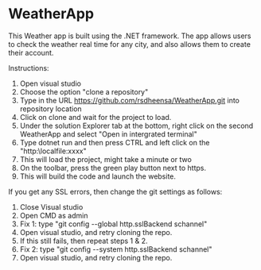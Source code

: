 # WeatherApp
This Weather app is built using the .NET framework.
The app allows users to check the weather real time for any city, and also allows them to create their account.

Instructions:
1. Open visual studio
2. Choose the option "clone a repository"
3. Type in the URL https://github.com/rsdheensa/WeatherApp.git into repository location
4. Click on clone and wait for the project to load.
5. Under the solution Explorer tab at the bottom, right click on the second WeatherApp and select "Open in intergrated terminal"
6. Type dotnet run and then press CTRL and left click on the "http:\\localfile:xxxx" 
7. This will load the project, might take a minute or two
8. On the toolbar, press the green play button next to https.
9. This will build the code and launch the website.

If you get any SSL errors, then change the git settings as follows:

1. Close Visual studio
2. Open CMD as admin
2. Fix 1: type "git config --global http.sslBackend schannel"
3. Open visual studio, and retry cloning the repo.
4. If this still fails, then repeat steps 1 & 2.
5. Fix 2: type "git config --system http.sslBackend schannel"
6. Open visual studio, and retry cloning the repo.
